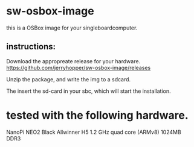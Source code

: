 # sw-osbox-image

this is a OSBox image for your singleboardcomputer.

## instructions: 

Download the appropreate release for your hardware.  https://github.com/jerryhopper/sw-osbox-image/releases

Unzip the package, and write the img to a sdcard.

The insert the sd-card in your sbc, which will start the installation.



# tested with the following hardware.
NanoPi NEO2 Black Allwinner H5 1.2 GHz quad core (ARMv8) 1024MB DDR3

